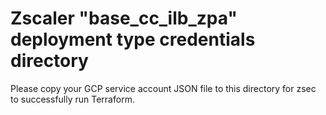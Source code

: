 # Zscaler "base_cc_ilb_zpa" deployment type credentials directory

Please copy your GCP service account JSON file to this directory for zsec to successfully run Terraform.
